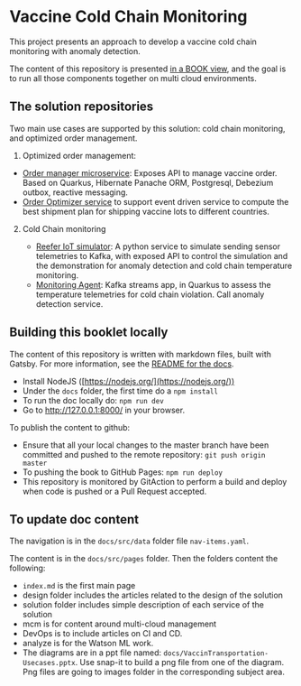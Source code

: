 # Vaccine Cold Chain Monitoring

This project presents an approach to develop a vaccine cold chain monitoring with anomaly detection.

The content of this repository is presented [in a BOOK view](https://ibm-cloud-architecture.github.io/vaccine-solution-main/), and the goal is to run all those components together on multi cloud environments.

## The solution repositories

Two main use cases are supported by this solution: cold chain monitoring, and optimized order management.

1. Optimized order management:

  * [Order manager microservice](https://github.com/ibm-cloud-architecture/vaccine-order-mgr-pg): Exposes API to manage vaccine order. Based on Quarkus, Hibernate Panache ORM, Postgresql, Debezium outbox, reactive messaging.
  * [Order Optimizer service](https://github.com/ibm-cloud-architecture/vaccine-order-optimizer) to support event driven service to compute the best shipment plan for shipping vaccine lots to different countries.

2. Cold Chain monitoring

   * [Reefer IoT simulator](https://github.com/ibm-cloud-architecture/vaccine-reefer-simulator): A python service to simulate sending sensor telemetries to Kafka, with exposed API to control the simulation and the demonstration for anomaly detection and cold chain temperature monitoring.
   * [Monitoring Agent](https://github.com/ibm-cloud-architecture/vaccine-monitoring-agent): Kafka streams app, in Quarkus to assess the temperature telemetries for cold chain violation. Call anomaly detection service.

## Building this booklet locally

The content of this repository is written with markdown files, built with Gatsby. For more information, see the [README for the docs](https://github.com/ibm-cloud-architecture/refarch-kc/blob/master/docs/README.md).

* Install NodeJS ([https://nodejs.org/](https://nodejs.org/))
* Under the `docs` folder, the first time do a `npm install`
* To run the doc locally do: `npm run dev`
* Go to http://127.0.0.1:8000/ in your browser.

To publish the content to github:

* Ensure that all your local changes to the master branch have been committed and pushed to the remote repository: `git push origin master`
* To pushing the book to GitHub Pages: `npm run deploy`
* This repository is monitored by GitAction to perform a build and deploy when code is pushed or a Pull Request accepted.

## To update doc content

The navigation is in the `docs/src/data` folder file `nav-items.yaml`.

The content is in the `docs/src/pages` folder. Then the folders content the following:

* `index.md` is the first main page
* design folder includes the articles related to the design of the solution
* solution folder includes simple description of each service of the solution
* mcm is for content around multi-cloud management
* DevOps is to include articles on CI and CD.
* analyze is for the Watson ML work.
* The diagrams are in a ppt file named: `docs/VaccinTransportation-Usecases.pptx`. Use snap-it to build a png file from one of the diagram. Png files are going to images folder in the corresponding subject area.
